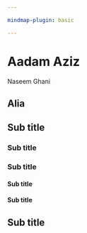 ```yaml
---

mindmap-plugin: basic

---
```


# Aadam Aziz
Naseem Ghani

## Alia

## Sub title

### Sub title

### Sub title

#### Sub title

#### Sub title

## Sub title